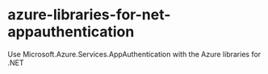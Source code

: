 # azure-libraries-for-net-appauthentication

Use Microsoft.Azure.Services.AppAuthentication with the Azure libraries for .NET

